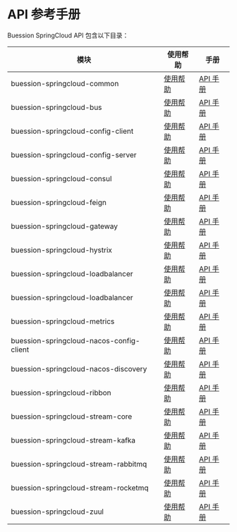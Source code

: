# API 参考手册


Buession SpringCloud API 包含以下目录：


|  模块                                     | 使用帮助                                 | 手册                                                                         |
|  ----                                    | ----                                    | ----                                 										   |
| buession-springcloud-common              | [使用帮助](common/index.md)              | [API 手册](https://javadoc.io/static/com.buession.springcloud/buession-springcloud-common/3.0.1/)        |
| buession-springcloud-bus                 | [使用帮助](common/index.md)              | [API 手册](https://javadoc.io/static/com.buession.springcloud/buession-springcloud-bus/3.0.1/)        |
| buession-springcloud-config-client       | [使用帮助](config-client/index.md)       | [API 手册](https://javadoc.io/static/com.buession.springcloud/buession-springcloud-config-client/3.0.1/)        |
| buession-springcloud-config-server       | [使用帮助](config-server/index.md)       | [API 手册](https://javadoc.io/static/com.buession.springcloud/buession-springcloud-config-server/3.0.1/)        |
| buession-springcloud-consul              | [使用帮助](consul/index.md)              | [API 手册](https://javadoc.io/static/com.buession.springcloud/buession-springcloud-consul/3.0.1/)        |
| buession-springcloud-feign               | [使用帮助](feign/index.md)               | [API 手册](https://javadoc.io/static/com.buession.springcloud/buession-springcloud-feign/3.0.1/)        |
| buession-springcloud-gateway             | [使用帮助](gateway/index.md)             | [API 手册](https://javadoc.io/static/com.buession.springcloud/buession-springcloud-gateway/3.0.1/)        |
| buession-springcloud-hystrix             | [使用帮助](hystrix/index.md)             | [API 手册](https://javadoc.io/static/com.buession.springcloud/buession-springcloud-hystrix/3.0.1/)        |
| buession-springcloud-loadbalancer         | [使用帮助](loadbalancer/index.md)        | [API 手册](https://javadoc.io/static/com.buession.springcloud/buession-springcloud-kubernetes/3.0.1/)       |
| buession-springcloud-loadbalancer         | [使用帮助](kubernetes/index.md)          | [API 手册](https://javadoc.io/static/com.buession.springcloud/buession-springcloud-kubernetes/3.0.1/)       |
| buession-springcloud-metrics             | [使用帮助](metrics/index.md)             | [API 手册](https://javadoc.io/static/com.buession.springcloud/buession-springcloud-metrics/3.0.1/)        |
| buession-springcloud-nacos-config-client | [使用帮助](nacos-config-client/index.md) | [API 手册](https://javadoc.io/static/com.buession.springcloud/buession-springcloud-nacos-config-client/3.0.1/)        |
| buession-springcloud-nacos-discovery     | [使用帮助](nacos-discovery/index.md)     | [API 手册](https://javadoc.io/static/com.buession.springcloud/buession-springcloud-nacos-discovery/3.0.1/)        |
| buession-springcloud-ribbon              | [使用帮助](ribbon/index.md)              | [API 手册](https://javadoc.io/static/com.buession.springcloud/buession-springcloud-ribbon/3.0.1/)        |
| buession-springcloud-stream-core         | [使用帮助](stream/core/index.md)         | [API 手册](https://javadoc.io/static/com.buession.springcloud.stream/buession-springcloud-stream-core/3.0.1/)        |
| buession-springcloud-stream-kafka        | [使用帮助](stream/kafka/index.md)         | [API 手册](https://javadoc.io/static/com.buession.springcloud.stream/buession-springcloud-stream-kafka/3.0.1/)        |
| buession-springcloud-stream-rabbitmq     | [使用帮助](stream/rabbitmq/index.md)      | [API 手册](https://javadoc.io/static/com.buession.springcloud.stream/buession-springcloud-stream-rabbitmq/3.0.1/)        |
| buession-springcloud-stream-rocketmq     | [使用帮助](stream/rocketmq/index.md)      | [API 手册](https://javadoc.io/static/com.buession.springcloud.stream/buession-springcloud-stream-rocketmq/3.0.1/)        |
| buession-springcloud-zuul                | [使用帮助](zuul/index.md)                | [API 手册](https://javadoc.io/static/com.buession.springcloud/buession-springcloud-zuul/3.0.1/)        |